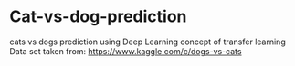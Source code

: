 # Cat-vs-dog-prediction
cats vs dogs prediction using Deep Learning concept of transfer learning
Data set taken from: https://www.kaggle.com/c/dogs-vs-cats
